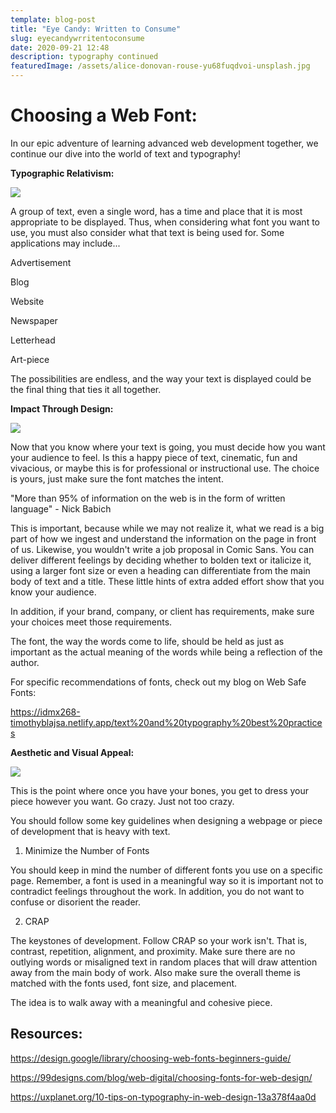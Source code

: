```yaml
---
template: blog-post
title: "Eye Candy: Written to Consume"
slug: eyecandywrritentoconsume
date: 2020-09-21 12:48
description: typography continued
featuredImage: /assets/alice-donovan-rouse-yu68fuqdvoi-unsplash.jpg
---
```

# Choosing a Web Font:

In our epic adventure of learning advanced web development together, we continue our dive into the world of text and typography!

**Typographic Relativism:**

![](/assets/scott-graham-5fnmwej4taa-unsplash.jpg)

A group of text, even a single word, has a time and place that it is most appropriate to be displayed. Thus, when considering what font you want to use, you must also consider what that text is being used for. Some applications may include...

Advertisement

Blog

Website

Newspaper

Letterhead

Art-piece  

The possibilities are endless, and the way your text is displayed could be the final thing that ties it all together. 

**Impact Through Design:**

![](/assets/alex-block-dqt_ncurh5a-unsplash.jpg)

Now that you know where your text is going, you must decide how you want your audience to feel. Is this a happy piece of text, cinematic, fun and vivacious, or maybe this is for professional or instructional use. The choice is yours, just make sure the font matches the intent. 

"More than 95% of information on the web is in the form of written language" - Nick Babich

This is important, because while we may not realize it, what we read is a big part of how we ingest and understand the information on the page in front of us. Likewise, you wouldn't write a job proposal in Comic Sans. You can deliver different feelings by deciding whether to bolden text or italicize it, using a larger font size or even a heading can differentiate from the main body of text and a title. These little hints of extra added effort show that you know your audience. 

In addition, if your brand, company, or client has requirements, make sure your choices meet those requirements. 

The font, the way the words come to life, should be held as just as important as the actual meaning of the words while being a reflection of the author. 

For specific recommendations of fonts, check out my blog on Web Safe Fonts:

<https://idmx268-timothyblajsa.netlify.app/text%20and%20typography%20best%20practices>

**Aesthetic and Visual Appeal:**

![](/assets/alexander-andrews-zw07kvdahpw-unsplash.jpg)

This is the point where once you have your bones, you get to dress your piece however you want. Go crazy. Just not too crazy. 

You should follow some key guidelines when designing a webpage or piece of development that is heavy with text. 

1. Minimize the Number of Fonts

You should keep in mind the number of different fonts you use on a specific page. Remember, a font is used in a meaningful way so it is important not to contradict feelings throughout the work. In addition, you do not want to confuse or disorient the reader. 

2. CRAP

The keystones of development. Follow CRAP so your work isn't. That is, contrast, repetition, alignment, and proximity. Make sure there are no outlying words or misaligned text in random places that will draw attention away from the main body of work. Also make sure the overall theme is matched with the fonts used, font size, and placement. 

The idea is to walk away with a meaningful and cohesive piece.

## Resources:

https://design.google/library/choosing-web-fonts-beginners-guide/

https://99designs.com/blog/web-digital/choosing-fonts-for-web-design/

https://uxplanet.org/10-tips-on-typography-in-web-design-13a378f4aa0d